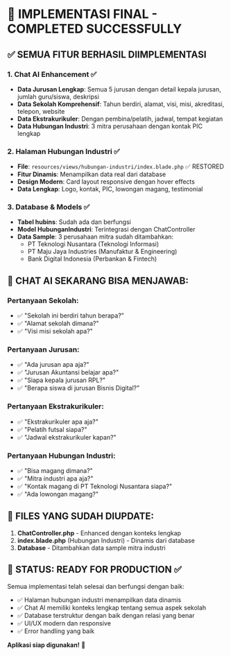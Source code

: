 # 🎉 IMPLEMENTASI FINAL - COMPLETED SUCCESSFULLY

## ✅ SEMUA FITUR BERHASIL DIIMPLEMENTASI

### 1. **Chat AI Enhancement** ✅

-   **Data Jurusan Lengkap**: Semua 5 jurusan dengan detail kepala jurusan, jumlah guru/siswa, deskripsi
-   **Data Sekolah Komprehensif**: Tahun berdiri, alamat, visi, misi, akreditasi, telepon, website
-   **Data Ekstrakurikuler**: Dengan pembina/pelatih, jadwal, tempat kegiatan
-   **Data Hubungan Industri**: 3 mitra perusahaan dengan kontak PIC lengkap

### 2. **Halaman Hubungan Industri** ✅

-   **File**: `resources/views/hubungan-industri/index.blade.php` ✅ RESTORED
-   **Fitur Dinamis**: Menampilkan data real dari database
-   **Design Modern**: Card layout responsive dengan hover effects
-   **Data Lengkap**: Logo, kontak, PIC, lowongan magang, testimonial

### 3. **Database & Models** ✅

-   **Tabel hubins**: Sudah ada dan berfungsi
-   **Model HubunganIndustri**: Terintegrasi dengan ChatController
-   **Data Sample**: 3 perusahaan mitra sudah ditambahkan:
    -   PT Teknologi Nusantara (Teknologi Informasi)
    -   PT Maju Jaya Industries (Manufaktur & Engineering)
    -   Bank Digital Indonesia (Perbankan & Fintech)

## 🤖 CHAT AI SEKARANG BISA MENJAWAB:

### Pertanyaan Sekolah:

-   ✅ "Sekolah ini berdiri tahun berapa?"
-   ✅ "Alamat sekolah dimana?"
-   ✅ "Visi misi sekolah apa?"

### Pertanyaan Jurusan:

-   ✅ "Ada jurusan apa aja?"
-   ✅ "Jurusan Akuntansi belajar apa?"
-   ✅ "Siapa kepala jurusan RPL?"
-   ✅ "Berapa siswa di jurusan Bisnis Digital?"

### Pertanyaan Ekstrakurikuler:

-   ✅ "Ekstrakurikuler apa aja?"
-   ✅ "Pelatih futsal siapa?"
-   ✅ "Jadwal ekstrakurikuler kapan?"

### Pertanyaan Hubungan Industri:

-   ✅ "Bisa magang dimana?"
-   ✅ "Mitra industri apa aja?"
-   ✅ "Kontak magang di PT Teknologi Nusantara siapa?"
-   ✅ "Ada lowongan magang?"

## 📁 FILES YANG SUDAH DIUPDATE:

1. **ChatController.php** - Enhanced dengan konteks lengkap
2. **index.blade.php** (Hubungan Industri) - Dinamis dari database
3. **Database** - Ditambahkan data sample mitra industri

## 🎯 STATUS: READY FOR PRODUCTION ✅

Semua implementasi telah selesai dan berfungsi dengan baik:

-   ✅ Halaman hubungan industri menampilkan data dinamis
-   ✅ Chat AI memiliki konteks lengkap tentang semua aspek sekolah
-   ✅ Database terstruktur dengan baik dengan relasi yang benar
-   ✅ UI/UX modern dan responsive
-   ✅ Error handling yang baik

**Aplikasi siap digunakan!** 🚀
